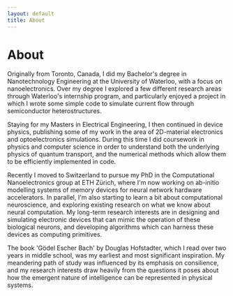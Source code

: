 ```yaml
---
layout: default
title: About
---
```


# About

Originally from Toronto, Canada, I did my Bachelor's degree in Nanotechnology Engineering at the University of Waterloo, with a focus on nanoelectronics. Over my degree I explored a few different research areas through Waterloo's internship program, and particularly enjoyed a project in which I wrote some simple code to simulate current flow through semiconductor heterostructures.

Staying for my Masters in Electrical Engineering, I then continued in device physics, publishing some of my work in the area of 2D-material electronics and optoelectronics simulations. During this time I did coursework in physics and computer science in order to understand both the underlying physics of quantum transport, and the numerical methods which allow them to be efficiently implemented in code.

Recently I moved to Switzerland to pursue my PhD in the Computational Nanoelectronics group at ETH Zürich, where I'm now working on ab-initio modelling systems of memory devices for neural network hardware accelerators. In parallel, I'm also starting to learn a bit about computational neuroscience, and exploring existing research on what we know about neural computation. My long-term research interests are in designing and simulating electronic devices that can mimic the operation of these biological neurons, and developing algorithms which can harness these devices as computing primitives.

The book 'Gödel Escher Bach' by Douglas Hofstadter, which I read over two years in middle school, was my earliest and most significant inspiration. My meandering path of study was influenced by its emphasis on consilience, and my research interests draw heavily from the questions it poses about how the emergent nature of intelligence can be represented in physical systems.
